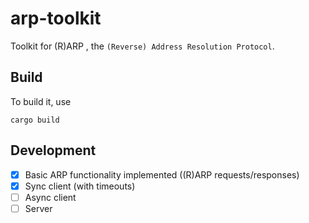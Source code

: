 # arp-toolkit

Toolkit for (R)ARP , the `(Reverse) Address Resolution Protocol`.

## Build
To build it, use
```
cargo build
```

## Development
- [x] Basic ARP functionality implemented ((R)ARP requests/responses)
- [x] Sync client (with timeouts)
- [ ] Async client
- [ ] Server